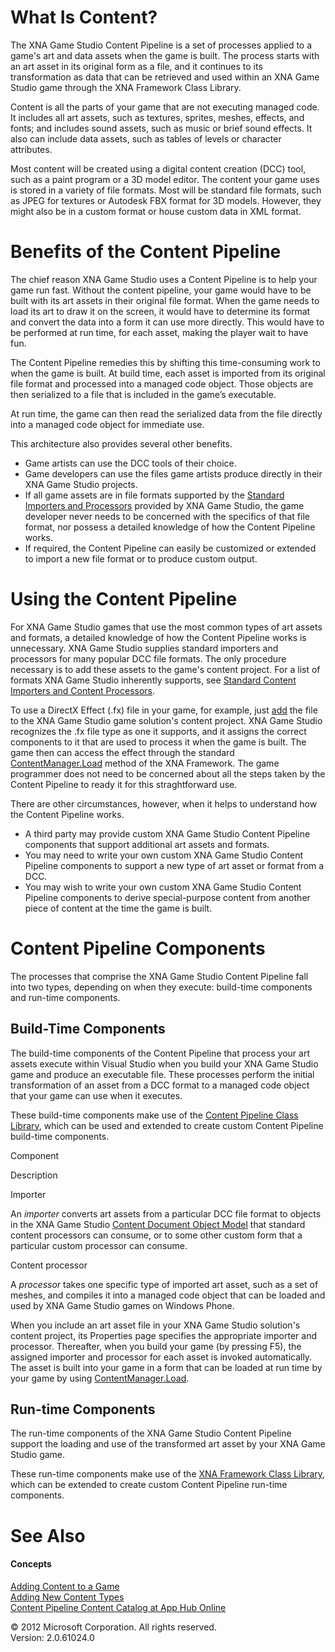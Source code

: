 ﻿

# What Is Content?

The XNA Game Studio Content Pipeline is a set of processes applied to a game's art and data assets when the game is built. The process starts with an art asset in its original form as a file, and it continues to its transformation as data that can be retrieved and used within an XNA Game Studio game through the XNA Framework Class Library.

Content is all the parts of your game that are not executing managed code. It includes all art assets, such as textures, sprites, meshes, effects, and fonts; and includes sound assets, such as music or brief sound effects. It also can include data assets, such as tables of levels or character attributes.

Most content will be created using a digital content creation (DCC) tool, such as a paint program or a 3D model editor. The content your game uses is stored in a variety of file formats. Most will be standard file formats, such as JPEG for textures or Autodesk FBX format for 3D models. However, they might also be in a custom format or house custom data in XML format.

# Benefits of the Content Pipeline

The chief reason XNA Game Studio uses a Content Pipeline is to help your game run fast. Without the content pipeline, your game would have to be built with its art assets in their original file format. When the game needs to load its art to draw it on the screen, it would have to determine its format and convert the data into a form it can use more directly. This would have to be performed at run time, for each asset, making the player wait to have fun.

The Content Pipeline remedies this by shifting this time-consuming work to when the game is built. At build time, each asset is imported from its original file format and processed into a managed code object. Those objects are then serialized to a file that is included in the game’s executable.

At run time, the game can then read the serialized data from the file directly into a managed code object for immediate use.

This architecture also provides several other benefits.

*   Game artists can use the DCC tools of their choice.
*   Game developers can use the files game artists produce directly in their XNA Game Studio projects.
*   If all game assets are in file formats supported by the [Standard Importers and Processors](CP_StdImpsProcs.md) provided by XNA Game Studio, the game developer never needs to be concerned with the specifics of that file format, nor possess a detailed knowledge of how the Content Pipeline works.
*   If required, the Content Pipeline can easily be customized or extended to import a new file format or to produce custom output.

# Using the Content Pipeline

For XNA Game Studio games that use the most common types of art assets and formats, a detailed knowledge of how the Content Pipeline works is unnecessary. XNA Game Studio supplies standard importers and processors for many popular DCC file formats. The only procedure necessary is to add these assets to the game's content project. For a list of formats XNA Game Studio inherently supports, see [Standard Content Importers and Content Processors](CP_StdImpsProcs.md).

To use a DirectX Effect (.fx) file in your game, for example, just [add](UsingXNA_HowTo_AddAResource.md) the file to the XNA Game Studio game solution's content project. XNA Game Studio recognizes the .fx file type as one it supports, and it assigns the correct components to it that are used to process it when the game is built. The game then can access the effect through the standard [ContentManager.Load](M_Microsoft_Xna_Framework_Content_ContentManager_Load``1.md) method of the XNA Framework. The game programmer does not need to be concerned about all the steps taken by the Content Pipeline to ready it for this straghtforward use.

There are other circumstances, however, when it helps to understand how the Content Pipeline works.

*   A third party may provide custom XNA Game Studio Content Pipeline components that support additional art assets and formats.
*   You may need to write your own custom XNA Game Studio Content Pipeline components to support a new type of art asset or format from a DCC.
*   You may wish to write your own custom XNA Game Studio Content Pipeline components to derive special-purpose content from another piece of content at the time the game is built.

# Content Pipeline Components

The processes that comprise the XNA Game Studio Content Pipeline fall into two types, depending on when they execute: build-time components and run-time components.

## Build-Time Components

The build-time components of the Content Pipeline that process your art assets execute within Visual Studio when you build your XNA Game Studio game and produce an executable file. These processes perform the initial transformation of an asset from a DCC format to a managed code object that your game can use when it executes.

These build-time components make use of the [Content Pipeline Class Library](CP_Class_Library.md), which can be used and extended to create custom Content Pipeline build-time components.

Component

Description

Importer

An _importer_ converts art assets from a particular DCC file format to objects in the XNA Game Studio [Content Document Object Model](CP_DOM.md) that standard content processors can consume, or to some other custom form that a particular custom processor can consume.

Content processor

A _processor_ takes one specific type of imported art asset, such as a set of meshes, and compiles it into a managed code object that can be loaded and used by XNA Game Studio games on Windows Phone.

When you include an art asset file in your XNA Game Studio solution's content project, its Properties page specifies the appropriate importer and processor. Thereafter, when you build your game (by pressing F5), the assigned importer and processor for each asset is invoked automatically. The asset is built into your game in a form that can be loaded at run time by your game by using [ContentManager.Load](M_Microsoft_Xna_Framework_Content_ContentManager_Load``1.md).

## Run-time Components

The run-time components of the XNA Game Studio Content Pipeline support the loading and use of the transformed art asset by your XNA Game Studio game.

These run-time components make use of the [XNA Framework Class Library](XNA_Class_Library.md), which can be extended to create custom Content Pipeline run-time components.

# See Also

#### Concepts

[Adding Content to a Game](CP_TopLevel.md)  
[Adding New Content Types](CP_Content_Advanced.md)  
[Content Pipeline Content Catalog at App Hub Online](http://go.microsoft.com/fwlink/?LinkId=128876)  

© 2012 Microsoft Corporation. All rights reserved.  
Version: 2.0.61024.0
